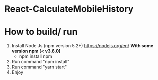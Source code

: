 # React-CalculateMobileHistory

# How to build/ run
1. Install Node Js (npm version 5.2+) https://nodejs.org/en/
    **With some version npm (< v3.6.0)**
    * npm install npm
2. Run command "npm install"
3. Run command "yarn start"
4. Enjoy
